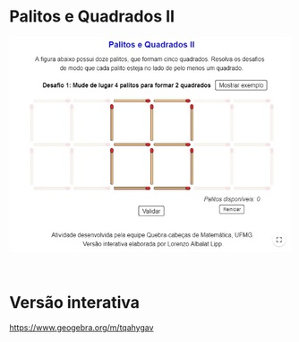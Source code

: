 # Palitos e Quadrados II

![](preview.jpg)

<br>

# Versão interativa

https://www.geogebra.org/m/tqahygav